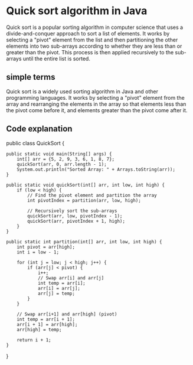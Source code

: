 # Quick sort algorithm in Java
Quick sort is a popular sorting algorithm in computer science that uses a divide-and-conquer approach to sort a list of elements. It works by selecting a "pivot" element from the list and then partitioning the other elements into two sub-arrays according to whether they are less than or greater than the pivot. This process is then applied recursively to the sub-arrays until the entire list is sorted.

## simple terms
Quick sort is a widely used sorting algorithm in Java and other programming languages. It works by selecting a "pivot" element from the array and rearranging the elements in the array so that elements less than the pivot come before it, and elements greater than the pivot come after it. 


## Code explanation
public class QuickSort {

    public static void main(String[] args) {
        int[] arr = {5, 2, 9, 3, 6, 1, 8, 7};
        quickSort(arr, 0, arr.length - 1);
        System.out.println("Sorted Array: " + Arrays.toString(arr));
    }

    public static void quickSort(int[] arr, int low, int high) {
        if (low < high) {
            // Find the pivot element and partition the array
            int pivotIndex = partition(arr, low, high);

            // Recursively sort the sub-arrays
            quickSort(arr, low, pivotIndex - 1);
            quickSort(arr, pivotIndex + 1, high);
        }
    }

    public static int partition(int[] arr, int low, int high) {
        int pivot = arr[high];
        int i = low - 1;

        for (int j = low; j < high; j++) {
            if (arr[j] < pivot) {
                i++;
                // Swap arr[i] and arr[j]
                int temp = arr[i];
                arr[i] = arr[j];
                arr[j] = temp;
            }
        }

        // Swap arr[i+1] and arr[high] (pivot)
        int temp = arr[i + 1];
        arr[i + 1] = arr[high];
        arr[high] = temp;

        return i + 1;
    }
}
